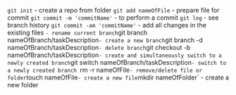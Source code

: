 `git init` - create a repo from folder
`git add nameOfFile` - prepare file for commit
`git commit -m 'commitName'` - to perform a commit
`git log` - see branch history
`git commit -am 'commitName'` - add all changes in the existing files
` - rename current branch
`git branch nameOfBranch/taskDescription` - create a new branch
`git branch -d nameOfBranch/taskDescription` - delete branch
`git checkout -b nameOfBranch/taskDescription` - create and simultaneously switch to a newly created branch
`git switch nameOfBranch/taskDescription` - switch to a newly created branch 
`rm -r nameOfFile` - remove/delete file or folder
`touch nameOfFile` - create a new file
`mkdir nameOfFolder` - create a new folder